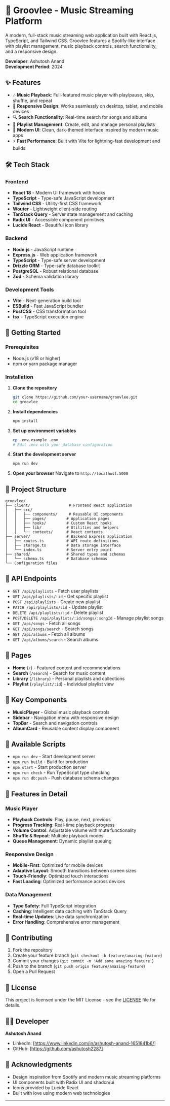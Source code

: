 # 🎵 Groovlee - Music Streaming Platform

A modern, full-stack music streaming web application built with React.js, TypeScript, and Tailwind CSS. Groovlee features a Spotify-like interface with playlist management, music playback controls, search functionality, and a responsive design.

**Developer**: Ashutosh Anand  
**Development Period**: 2024  

## ✨ Features

- 🎶 **Music Playback**: Full-featured music player with play/pause, skip, shuffle, and repeat
- 📱 **Responsive Design**: Works seamlessly on desktop, tablet, and mobile devices
- 🔍 **Search Functionality**: Real-time search for songs and albums
- 📂 **Playlist Management**: Create, edit, and manage personal playlists
- 🎨 **Modern UI**: Clean, dark-themed interface inspired by modern music apps
- ⚡ **Fast Performance**: Built with Vite for lightning-fast development and builds

## 🛠️ Tech Stack

### Frontend
- **React 18** - Modern UI framework with hooks
- **TypeScript** - Type-safe JavaScript development
- **Tailwind CSS** - Utility-first CSS framework
- **Wouter** - Lightweight client-side routing
- **TanStack Query** - Server state management and caching
- **Radix UI** - Accessible component primitives
- **Lucide React** - Beautiful icon library

### Backend
- **Node.js** - JavaScript runtime
- **Express.js** - Web application framework
- **TypeScript** - Type-safe server development
- **Drizzle ORM** - Type-safe database toolkit
- **PostgreSQL** - Robust relational database
- **Zod** - Schema validation library

### Development Tools
- **Vite** - Next-generation build tool
- **ESBuild** - Fast JavaScript bundler
- **PostCSS** - CSS transformation tool
- **tsx** - TypeScript execution engine

## 🚀 Getting Started

### Prerequisites
- Node.js (v18 or higher)
- npm or yarn package manager

### Installation

1. **Clone the repository**
   ```bash
   git clone https://github.com/your-username/groovlee.git
   cd groovlee
   ```

2. **Install dependencies**
   ```bash
   npm install
   ```

3. **Set up environment variables**
   ```bash
   cp .env.example .env
   # Edit .env with your database configuration
   ```

4. **Start the development server**
   ```bash
   npm run dev
   ```

5. **Open your browser**
   Navigate to `http://localhost:5000`

## 📁 Project Structure

```
groovlee/
├── client/                 # Frontend React application
│   ├── src/
│   │   ├── components/     # Reusable UI components
│   │   ├── pages/         # Application pages
│   │   ├── hooks/         # Custom React hooks
│   │   ├── lib/           # Utilities and helpers
│   │   └── contexts/      # React contexts
├── server/                # Backend Express application
│   ├── routes.ts          # API route definitions
│   ├── storage.ts         # Data storage interface
│   └── index.ts           # Server entry point
├── shared/                # Shared types and schemas
│   └── schema.ts          # Database schemas
└── Configuration files
```

## 🎯 API Endpoints

- `GET /api/playlists` - Fetch user playlists
- `GET /api/playlists/:id` - Get specific playlist
- `POST /api/playlists` - Create new playlist
- `PATCH /api/playlists/:id` - Update playlist
- `DELETE /api/playlists/:id` - Delete playlist
- `POST/DELETE /api/playlists/:id/songs/:songId` - Manage playlist songs
- `GET /api/songs` - Fetch all songs
- `GET /api/songs/search` - Search songs
- `GET /api/albums` - Fetch all albums
- `GET /api/albums/search` - Search albums

## 📱 Pages

- **Home** (`/`) - Featured content and recommendations
- **Search** (`/search`) - Search for music content
- **Library** (`/library`) - Personal playlists and collections
- **Playlist** (`/playlist/:id`) - Individual playlist view

## 🎨 Key Components

- **MusicPlayer** - Global music playback controls
- **Sidebar** - Navigation menu with responsive design
- **TopBar** - Search and navigation controls
- **AlbumCard** - Reusable content display component

## 🔧 Available Scripts

- `npm run dev` - Start development server
- `npm run build` - Build for production
- `npm start` - Start production server
- `npm run check` - Run TypeScript type checking
- `npm run db:push` - Push database schema changes

## 🌟 Features in Detail

### Music Player
- **Playback Controls**: Play, pause, next, previous
- **Progress Tracking**: Real-time playback progress
- **Volume Control**: Adjustable volume with mute functionality
- **Shuffle & Repeat**: Multiple playback modes
- **Queue Management**: Dynamic playlist queuing

### Responsive Design
- **Mobile-First**: Optimized for mobile devices
- **Adaptive Layout**: Smooth transitions between screen sizes
- **Touch-Friendly**: Optimized touch interactions
- **Fast Loading**: Optimized performance across devices

### Data Management
- **Type Safety**: Full TypeScript integration
- **Caching**: Intelligent data caching with TanStack Query
- **Real-time Updates**: Live data synchronization
- **Error Handling**: Comprehensive error management

## 🤝 Contributing

1. Fork the repository
2. Create your feature branch (`git checkout -b feature/amazing-feature`)
3. Commit your changes (`git commit -m 'Add some amazing feature'`)
4. Push to the branch (`git push origin feature/amazing-feature`)
5. Open a Pull Request

## 📄 License

This project is licensed under the MIT License - see the [LICENSE](LICENSE) file for details.

## 👨‍💻 Developer

**Ashutosh Anand**
- LinkedIn: [https://www.linkedin.com/in/ashutosh-anand-1651841b6/]
- GitHub: [https://github.com/ashutosh2287]

## 🙏 Acknowledgments

- Design inspiration from Spotify and modern music streaming platforms
- UI components built with Radix UI and shadcn/ui
- Icons provided by Lucide React
- Built with love using modern web technologies

---

